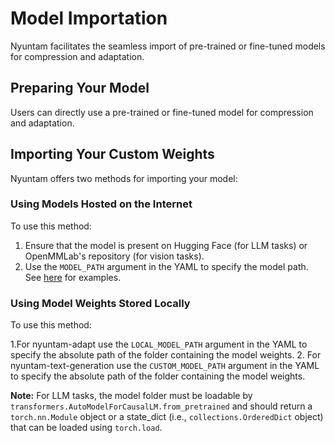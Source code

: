 # Model Importation

Nyuntam facilitates the seamless import of pre-trained or fine-tuned models for compression and adaptation.

## Preparing Your Model

Users can directly use a pre-trained or fine-tuned model for compression and adaptation.

## Importing Your Custom Weights

Nyuntam offers two methods for importing your model:

### Using Models Hosted on the Internet

To use this method:

1. Ensure that the model is present on Hugging Face (for LLM tasks) or OpenMMLab's repository (for vision tasks).
2. Use the `MODEL_PATH` argument in the YAML to specify the model path. See [here](./examples/adapt/text_generation/config.yaml) for examples.

### Using Model Weights Stored Locally

To use this method:

1.For nyuntam-adapt use the `LOCAL_MODEL_PATH` argument in the YAML to specify the absolute path of the folder containing the model weights.
2. For nyuntam-text-generation use the `CUSTOM_MODEL_PATH` argument in the YAML to specify the absolute path of the folder containing the model weights.


**Note:** For LLM tasks, the model folder must be loadable by `transformers.AutoModelForCausalLM.from_pretrained` and should return a `torch.nn.Module` object or a state_dict (i.e., `collections.OrderedDict` object) that can be loaded using `torch.load`.
